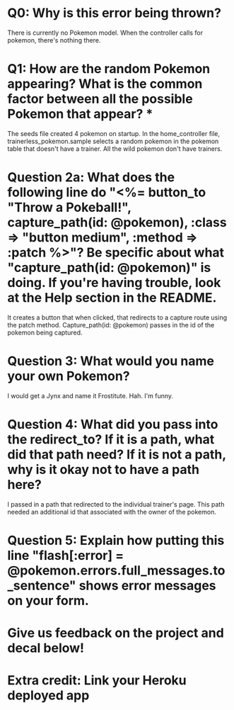 # Q0: Why is this error being thrown?

There is currently no Pokemon model. When the controller calls for pokemon, there's nothing there.

# Q1: How are the random Pokemon appearing? What is the common factor between all the possible Pokemon that appear? *

The seeds file created 4 pokemon on startup. In the home_controller file, trainerless_pokemon.sample selects a random pokemon in the pokemon table that doesn't have a trainer. All the wild pokemon don't have trainers.

# Question 2a: What does the following line do "<%= button_to "Throw a Pokeball!", capture_path(id: @pokemon), :class => "button medium", :method => :patch %>"? Be specific about what "capture_path(id: @pokemon)" is doing. If you're having trouble, look at the Help section in the README.

It creates a button that when clicked, that redirects to a capture route using the patch method. Capture_path(id: @pokemon) passes in the id of the pokemon being captured.

# Question 3: What would you name your own Pokemon?

I would get a Jynx and name it Frostitute. Hah. I'm funny.

# Question 4: What did you pass into the redirect_to? If it is a path, what did that path need? If it is not a path, why is it okay not to have a path here?

I passed in a path that redirected to the individual trainer's page. This path needed an additional id that associated with the owner of the pokemon.

# Question 5: Explain how putting this line "flash[:error] = @pokemon.errors.full_messages.to_sentence" shows error messages on your form.

# Give us feedback on the project and decal below!

# Extra credit: Link your Heroku deployed app
